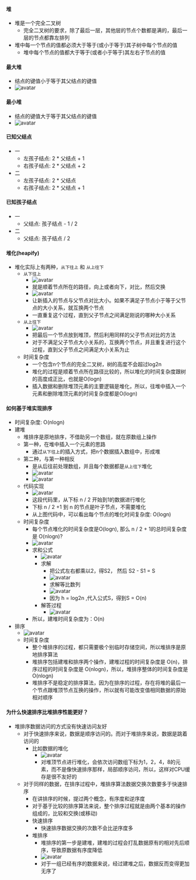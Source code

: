   #### 堆
- 堆是一个完全二叉树
  - 完全二叉树的要求，除了最后一层，其他层的节点个数都是满的，最后一层的节点都靠左排列
- 堆中每一个节点的值都必须大于等于(或小于等于)其子树中每个节点的值
  - 堆中每个节点的值都大于等于(或者小于等于)其左右子节点的值
#### 最大堆
- 结点的键值小于等于其父结点的键值
- ![avatar](images/../../images/heap_1.png)

#### 最小堆
- 结点的键值大于等于其父结点的键值
- ![avatar](images/../../images/heap_2.png)

#### 已知父结点
- 一
  - 左孩子结点: 2 * 父结点 + 1
  - 右孩子结点: 2 * 父结点 + 2
- 二
  - 左孩子结点: 2 * 父结点
  - 右孩子结点: 2 * 父结点 + 1

#### 已知孩子结点
- 一
  - 父结点: 孩子结点 - 1 / 2
- 二
  - 父结点: 孩子结点 / 2

#### 堆化(heapify)
- 堆化实际上有两种，`从下往上` 和 `从上往下`
  - `从下往上`
    - ![avatar](images/../../images/heap_3.png)
    - 就是顺着节点所在的路径，向上或者向下，对比，然后交换
    - ![avatar](images/../../images/heap_4.png)
    - 让新插入的节点与父节点对比大小。如果不满足子节点小于等于父节点的大小关系，就互换两个节点
    - 一直重复这个过程，直到父子节点之间满足刚说的哪种大小关系
  - `从上往下`
    - ![avatar](images/../../images/heap_5.png)
    - 把最后一个节点放到堆顶，然后利用同样的父子节点对比的方法
    - 对于不满足父子节点大小关系的，互换两个节点，并且重复进行这个过程，直到父子节点之间满足大小关系为止
  - 时间复杂度
    - 一个包含n个节点的完全二叉树，树的高度不会超过log2n
    - 堆化的过程是顺着节点所在路径比较的，所以堆化的时间复杂度跟树的高度成正比，也就是O(logn)
    - 插入数据和删除堆顶元素的主要逻辑是堆化，所以，往堆中插入一个元素和删除堆顶元素的时间复杂度都是O(logn)

#### 如何基于堆实现排序
- 时间复杂度: O(nlogn)
- 建堆
  - 堆排序是原地排序，不借助另一个数组，就在原数组上操作
  - 第一种，在堆中插入一个元素的思路
    - 通过`从下往上`的插入方式，把n个数据插入数组中，形成堆
  - 第二种，与第一种相反
    - 是从后往前处理数组，并且每个数据都是`从上往下`堆化
    - ![avatar](images/../../images/heap_6.png)
    - ![avatar](images/../../images/heap_7.png)
  - 代码实现
    - ![avatar](images/../../images/heap_8.png)
    - 这段代码里，从下标 n / 2 开始到1的数据进行堆化
    - 下标 n / 2 +1 到 n 的节点是叶子节点，不需要堆化
    - 从上图代码中，可以看出每个节点的堆化时间复杂度: O(logn)
  - 时间复杂度
    - 每个节点堆化的时间复杂度是O(logn), 那么 n / 2 + 1的总时间复杂度是 O(nlogn)?
    - ![avatar](images/../../images/heap_9.png)
    - 求和公式
      - ![avatar](images/../../images/heap_10.png)
      - 求解
        - 把公式左右都乘以2，得S2， 然后 S2 - S1 = S
        - ![avatar](images/../../images/heap_11.png)
        - 求解等比数列
        - ![avatar](images/../../images/heap_12.png)
        - 因为 h = log2n ,代入公式S，得到S = O(n)
      - 解答过程
        - ![avatar](images/../../images/heap_14.png)
    - 所以，建堆时间复杂度为：O(n)
- 排序
  - ![avatar](images/../../images/heap_13.png)
  - 时间复杂度
    - 整个堆排序的过程，都只需要极个别临时存储空间，所以堆排序是原地排序算法
    - 堆排序包括建堆和排序两个操作，建堆过程的时间复杂度是 O(n)，排序过程的时间复杂度是 O(nlogn)，所以，堆排序整体的时间复杂度是 O(nlogn)
    - 堆排序不是稳定的排序算法，因为在排序的过程，存在将堆的最后一个节点跟堆顶节点互换的操作，所以就有可能改变值相同数据的原始相对顺序

#### 为什么快速排序比堆排序性能更好？
- 堆排序数据访问的方式没有快速访问友好
  - 对于快速排序来说，数据是顺序访问的。而对于堆排序来说，数据是跳着访问的
    - 比如数据的堆化
      - ![avatar](images/../../images/heap_15.png)
      - 对堆顶节点进行堆化，会依次访问数组下标为1，2，4，8的元素，而不是像快速排序那样，局部顺序访问，所以，这样对CPU缓存是很不友好的
  - 对于同样的数据，在排序过程中，堆排序算法数据交换次数要多于快速排序
    - 在讲排序的时候，提过两个概念，有序度和逆序度
    - 对于基于比较的排序算法来说，整个排序过程就是由两个基本的操作组成的，比较和交换(或移动)
    - 快速排序
      - 快速排序数据交换的次数不会比逆序度多
    - 堆排序
      - 堆排序的第一步是建堆，建堆的过程会打乱数据原有的相对先后顺序，导致原数据有序度降低
      - ![avatar](images/../../images/heap_16.png)
      - 对于一组已经有序的数据来说，经过建堆之后，数据反而变得更加无序了